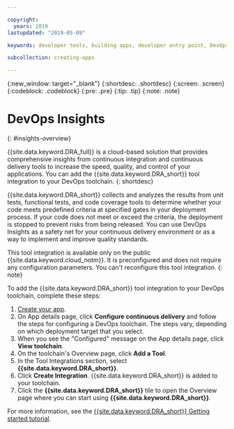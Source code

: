 ```yaml
---

copyright:
  years: 2019
lastupdated: "2019-05-09"

keywords: developer tools, building apps, developer entry point, DevOps, toolchain, insights

subcollection: creating-apps

---
```

{:new_window: target="_blank"}
{:shortdesc: .shortdesc}
{:screen: .screen}
{:codeblock: .codeblock}
{:pre: .pre}
{:tip: .tip}
{:note: .note}

# DevOps Insights
{: #insights-overview}

{{site.data.keyword.DRA_full}} is a cloud-based solution that provides comprehensive insights from continuous integration and continuous delivery tools to increase the speed, quality, and control of your applications. You can add the {{site.data.keyword.DRA_short}} tool integration to your DevOps toolchain.
{: shortdesc}

{{site.data.keyword.DRA_short}} collects and analyzes the results from unit tests, functional tests, and code coverage tools to determine whether your code meets predefined criteria at specified gates in your deployment process. If your code does not meet or exceed the criteria, the deployment is stopped to prevent risks from being released. You can use DevOps Insights as a safety net for your continuous delivery environment or as a way to implement and improve quality standards.

This tool integration is available only on the public {{site.data.keyword.cloud_notm}}. It is preconfigured and does not require any configuration parameters. You can't reconfigure this tool integration.
{: note}

To add the {{site.data.keyword.DRA_short}} tool integration to your DevOps toolchain, complete these steps:

1. [Create your app](/docs/apps?topic=creating-apps-tutorial-getting-started#create-getting-started).
2. On App details page, click **Configure continuous delivery** and follow the steps for configuring a DevOps toolchain. The steps vary, depending on which deployment target that you select.
3. When you see the "Configured" message on the App details page, click **View toolchain**.
4. On the toolchain's Overview page, click **Add a Tool**.
5. In the Tool Integrations section, select **{{site.data.keyword.DRA_short}}**.
6. Click **Create Integration**. {{site.data.keyword.DRA_short}} is added to your toolchain.
7. Click the **{{site.data.keyword.DRA_short}}** tile to open the Overview page where you can start using **{{site.data.keyword.DRA_short}}**.

For more information, see the [{{site.data.keyword.DRA_short}} Getting started tutorial](/docs/services/DevOpsInsights?topic=DevOpsInsights-getting-started).
